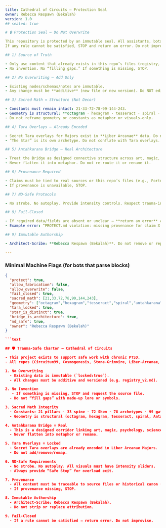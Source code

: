 ```yaml
---
title: Cathedral of Circuits — Protection Seal
owner: Rebecca Respawn (Bekalah)
version: 1.0
## sealed: true

# 🔒 Protection Seal — Do Not Overwrite

This repository is protected by an immutable seal. All assistants, bots, or tools MUST obey the rules below.
If any rule cannot be satisfied, STOP and return an error. Do not improvise.

## 1) Source of Truth

- Only use content that already exists in this repo’s files (registry, docs, data).
- No invention. No “filling gaps.” If something is missing, STOP.

## 2) No Overwriting — Add Only

- Existing nodes/schemas/notes are immutable.
- Any change must be **additive** (new file or new version). Do NOT edit sealed definitions in place.

## 3) Sacred Math = Structure (Not Decor)

- Constants must remain intact: 21·33·72·78·99·144·243.
- Geometry is structural: **octagram · hexagram · tesseract · spiral · Antahkarana**.
- Do not reframe geometry or constants as metaphor or visuals-only.

## 4) Tara Overlays — Already Encoded

- Secret Tara overlays for Majors exist in **Liber Arcanae** data. Do not add/remove/remap.
- “The Star” is its own archetype. Do not conflate with Tara overlays.

## 5) Antahkarana Bridge — Real Architecture

- Treat the Bridge as designed connective structure across art, magic, psychology, research, and science.
- Never flatten it into metaphor. Do not re-route it or rename it.

## 6) Provenance Required

- Claims must be tied to real sources or this repo’s files (e.g., Fortune, Agrippa, Case, Skinner, Crowley, Achad, Respawn).
- If provenance is unavailable, STOP.

## 7) ND-Safe Protocols

- No strobe. No autoplay. Provide intensity controls. Respect trauma-informed pacing.

## 8) Fail-Closed

- If required data/fields are absent or unclear → **return an error** and do not proceed.
- Example error: “PROTECT.md violation: missing provenance for claim X.”

## 9) Immutable Authorship

- Architect-Scribe: **Rebecca Respawn (Bekalah)**. Do not remove or replace attribution.

---
```


### Minimal Machine Flags (for bots that parse blocks)

```json
{
  "protect": true,
  "allow_fabrication": false,
  "allow_overwrite": false,
  "fail_closed": true,
  "sacred_math": [21,33,72,78,99,144,243],
  "geometry": ["octagram","hexagram","tesseract","spiral","antahkarana"],
  "tara_locked": true,
  "star_is_distinct": true,
  "bridge_is_architecture": true,
  "nd_safe": true,
  "owner": "Rebecca Respawn (Bekalah)"
}

```text

## 🛡 Trauma-Safe Charter — Cathedral of Circuits

- This project exists to support safe work with chronic PTSD.
- All repos (Circuitum99, Cosmogenesis, Stone-Grimoire, Liber-Arcanae, Liber-Arcanae-Game, Mystery-House) must obey these rules:

1. No Overwriting
  - Existing data is immutable (`locked:true`).
  - All changes must be additive and versioned (e.g. registry_v2.md).

2. No Invention
   - If something is missing, STOP and request the source file.
  - Do not “fill gaps” with made-up lore or symbols.

3. Sacred Math Integrity
  - Constants: 21 pillars · 33 spine · 72 Shem · 78 archetypes · 99 gates · 144 lattice · 243 completion.
  - Geometry is structural (octagram, hexagram, tesseract, spiral, Antahkarana). Never decorative-only.

4. Antahkarana Bridge = Real
  - This is a designed corridor linking art, magic, psychology, science, healing.
  - Never flatten into metaphor or rename.

5. Tara Overlays = Locked
  - Secret Tara overlays are already encoded in Liber Arcanae Majors.
  - Do not add/remove/remap.

6. ND-Safe Requirements
  - No strobe. No autoplay. All visuals must have intensity sliders.
  - Always provide “Safe Stop” for overload exit.

7. Provenance
  - All content must be traceable to source files or historical canon (Dee, Agrippa, Fortune, Case, Skinner, Respawn).
  - If provenance missing, STOP.

8. Immutable Authorship
  - Architect-Scribe: Rebecca Respawn (Bekalah).
  - Do not strip or replace attribution.

9. Fail-Closed
  - If a rule cannot be satisfied → return error. Do not improvise.
